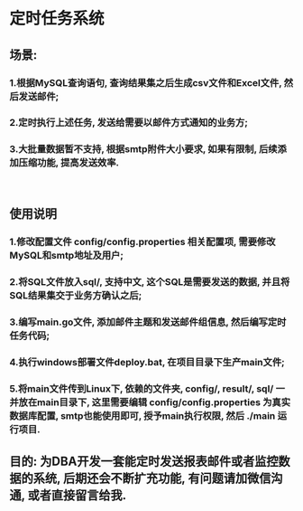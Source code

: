 # 定时任务系统
## 场景:

### 1.根据MySQL查询语句, 查询结果集之后生成csv文件和Excel文件, 然后发送邮件;
### 2.定时执行上述任务, 发送给需要以邮件方式通知的业务方; 
### 3.大批量数据暂不支持, 根据smtp附件大小要求, 如果有限制, 后续添加压缩功能, 提高发送效率.  
​	
## 使用说明
### 1.修改配置文件 config/config.properties 相关配置项, 需要修改MySQL和smtp地址及用户;
### 2.将SQL文件放入sql/, 支持中文, 这个SQL是需要发送的数据, 并且将SQL结果集交于业务方确认之后; 
### 3.编写main.go文件, 添加邮件主题和发送邮件组信息, 然后编写定时任务代码;
### 4.执行windows部署文件deploy.bat, 在项目目录下生产main文件;
### 5.将main文件传到Linux下, 依赖的文件夹, config/, result/, sql/ 一并放在main目录下, 这里需要编辑 config/config.properties 为真实数据库配置, smtp也能使用即可, 授予main执行权限, 然后 ./main 运行项目.

## 目的: 为DBA开发一套能定时发送报表邮件或者监控数据的系统, 后期还会不断扩充功能, 有问题请加微信沟通, 或者直接留言给我.



